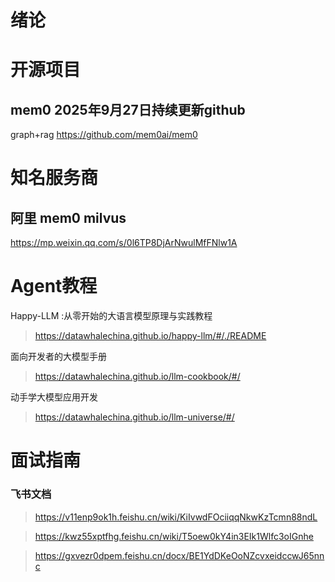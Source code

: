 
# 绪论



# 开源项目


## mem0 2025年9月27日持续更新github
graph+rag
https://github.com/mem0ai/mem0


# 知名服务商

## 阿里 mem0 milvus
https://mp.weixin.qq.com/s/0l6TP8DjArNwulMfFNlw1A


# Agent教程
Happy-LLM :从零开始的大语言模型原理与实践教程
> https://datawhalechina.github.io/happy-llm/#/./README

面向开发者的大模型手册
> https://datawhalechina.github.io/llm-cookbook/#/

动手学大模型应用开发
> https://datawhalechina.github.io/llm-universe/#/

# 面试指南
### 飞书文档

> https://v11enp9ok1h.feishu.cn/wiki/KiIvwdFOciiqqNkwKzTcmn88ndL

> https://kwz55xptfhg.feishu.cn/wiki/T5oew0kY4in3EIk1Wlfc3oIGnhe

> https://gxvezr0dpem.feishu.cn/docx/BE1YdDKeOoNZcvxeidccwJ65nnc

